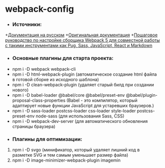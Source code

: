 # webpack-config

* ### Источники:
+[Документация на русском](https://runebook.dev/ru/docs/webpack/-index- "")
+[Оригинальная документация](https://webpack.js.org/concepts/ "")
+[Пошаговое руководство по настройке сборщика Webpack 5 для совместной работы с такими инструментами как Pug, Sass, JavaScript, React и Markdown](https://habr.com/ru/post/701724/ "")

* ### Основные плагины для старта проекта:

+ npm i -D webpack webpack-cli
+ npm i -D html-webpack-plugin (автоматическое создание html файла в готовой сборке из исходного шаблона)
+ npm i -D clean-webpack-plugin (удаляет старый билд при создании нового)
+ npm i -D babel-loader @babel/core @babel/preset-env @babel/plugin-proposal-class-properties (Babel - это компилятор, который адаптирует новые функции JavaScript для устаревших браузеров.)
+ npm i -D sass-loader postcss-loader css-loader style-loader postcss-preset-env node-sass (для использования Sass, CSS)
+ npm i -D webpack-dev-server (для автоматического обновления страницы браузера)

* ### Плагины для оптимизации:

1. npm i -D svgo (минификатор, который удаляет лишний код в разметке SVG и тем самым уменьшает размер файла)
2. npm i -D image-minimizer-webpack-plugin imagemin
